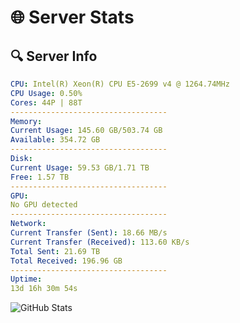 # 🌐 Server Stats
## 🔍 Server Info
```yaml
CPU: Intel(R) Xeon(R) CPU E5-2699 v4 @ 1264.74MHz
CPU Usage: 0.50%
Cores: 44P | 88T
-----------------------------------
Memory:
Current Usage: 145.60 GB/503.74 GB
Available: 354.72 GB
-----------------------------------
Disk:
Current Usage: 59.53 GB/1.71 TB
Free: 1.57 TB
-----------------------------------
GPU:
No GPU detected
-----------------------------------
Network:
Current Transfer (Sent): 18.66 MB/s
Current Transfer (Received): 113.60 KB/s
Total Sent: 21.69 TB
Total Received: 196.96 GB
-----------------------------------
Uptime:
13d 16h 30m 54s
```
![GitHub Stats](https://img.shields.io/badge/Updated-2025-03-21_13:53:43-blue)